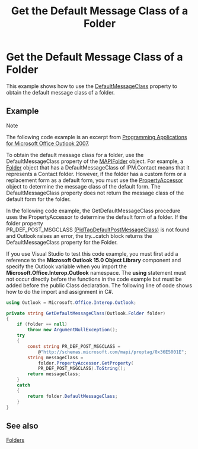 ﻿---
title: 'Get the Default Message Class of a Folder'
TOCTitle: 'Get the Default Message Class of a Folder'
ms:assetid: 1c5faefd-b180-4114-a955-3fc524210317
ms:mtpsurl: https://msdn.microsoft.com/en-us/library/Ff184594(v=office.15)
ms:contentKeyID: 55119860
ms.date: 07/24/2014
mtps_version: v=office.15


---

# Get the Default Message Class of a Folder

This example shows how to use the [DefaultMessageClass](https://msdn.microsoft.com/en-us/library/bb646541\(v=office.15\)) property to obtain the default message class of a folder.

## Example

> [!NOTE] 
> The following code example is an excerpt from [Programming Applications for Microsoft Office Outlook 2007](https://www.amazon.com/gp/product/0735622493?ie=UTF8&tag=msmsdn-20&linkCode=as2&camp=1789&creative=9325&creativeASIN=0735622493).

To obtain the default message class for a folder, use the DefaultMessageClass property of the [MAPIFolder](https://msdn.microsoft.com/en-us/library/bb624369\(v=office.15\)) object. For example, a [Folder](https://msdn.microsoft.com/en-us/library/bb645774\(v=office.15\)) object that has a DefaultMessageClass of IPM.Contact means that it represents a Contact folder. However, if the folder has a custom form or a replacement form as a default form, you must use the [PropertyAccessor](https://msdn.microsoft.com/en-us/library/bb646034\(v=office.15\)) object to determine the message class of the default form. The DefaultMessageClass property does not return the message class of the default form for the folder.

In the following code example, the GetDefaultMessageClass procedure uses the PropertyAccessor to determine the default form of a folder. If the folder property PR\_DEF\_POST\_MSGCLASS [(PidTagDefaultPostMessageClass)](https://msdn.microsoft.com/en-us/library/cc815305\(v=office.15\)) is not found and Outlook raises an error, the try…catch block returns the DefaultMessageClass property for the Folder.

If you use Visual Studio to test this code example, you must first add a reference to the **Microsoft Outlook 15.0 Object Library** component and specify the Outlook variable when you import the **Microsoft.Office.Interop.Outlook** namespace. The **using** statement must not occur directly before the functions in the code example but must be added before the public Class declaration. The following line of code shows how to do the import and assignment in C\#.

```csharp
using Outlook = Microsoft.Office.Interop.Outlook;
```

```csharp
private string GetDefaultMessageClass(Outlook.Folder folder)
{
    if (folder == null)
        throw new ArgumentNullException();
    try
    {
        const string PR_DEF_POST_MSGCLASS =
            @"http://schemas.microsoft.com/mapi/proptag/0x36E5001E";
        string messageClass =
            folder.PropertyAccessor.GetProperty(
            PR_DEF_POST_MSGCLASS).ToString();
        return messageClass;
    }
    catch
    {
        return folder.DefaultMessageClass;
    }
}
```

## See also



[Folders](folders.md)

